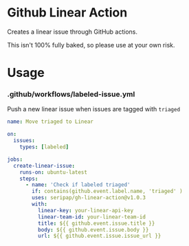 # Github Linear Action

Creates a linear issue through GitHub actions.

This isn't 100% fully baked, so please use at your own risk.

# Usage

### .github/workflows/labeled-issue.yml

Push a new linear issue when issues are tagged with `triaged`

```yaml
name: Move triaged to Linear

on:
  issues:
    types: [labeled]

jobs:
  create-linear-issue:
    runs-on: ubuntu-latest
    steps:
      - name: 'Check if labeled triaged'
        if: contains(github.event.label.name, 'triaged' )
        uses: seripap/gh-linear-action@v1.0.3
        with:
          linear-key: your-linear-api-key
          linear-team-id: your-linear-team-id
          title: ${{ github.event.issue.title }}
          body: ${{ github.event.issue.body }}
          url: ${{ github.event.issue.issue_url }}
```